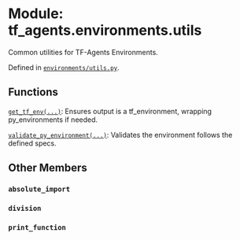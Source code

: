 <div itemscope itemtype="http://developers.google.com/ReferenceObject">
<meta itemprop="name" content="tf_agents.environments.utils" />
<meta itemprop="path" content="Stable" />
<meta itemprop="property" content="absolute_import"/>
<meta itemprop="property" content="division"/>
<meta itemprop="property" content="print_function"/>
</div>

# Module: tf_agents.environments.utils

Common utilities for TF-Agents Environments.



Defined in [`environments/utils.py`](https://github.com/tensorflow/agents/tree/master/tf_agents/environments/utils.py).

<!-- Placeholder for "Used in" -->


## Functions

[`get_tf_env(...)`](../../tf_agents/environments/utils/get_tf_env.md): Ensures output is a tf_environment, wrapping py_environments if needed.

[`validate_py_environment(...)`](../../tf_agents/environments/utils/validate_py_environment.md): Validates the environment follows the defined specs.

## Other Members

<h3 id="absolute_import"><code>absolute_import</code></h3>

<h3 id="division"><code>division</code></h3>

<h3 id="print_function"><code>print_function</code></h3>

